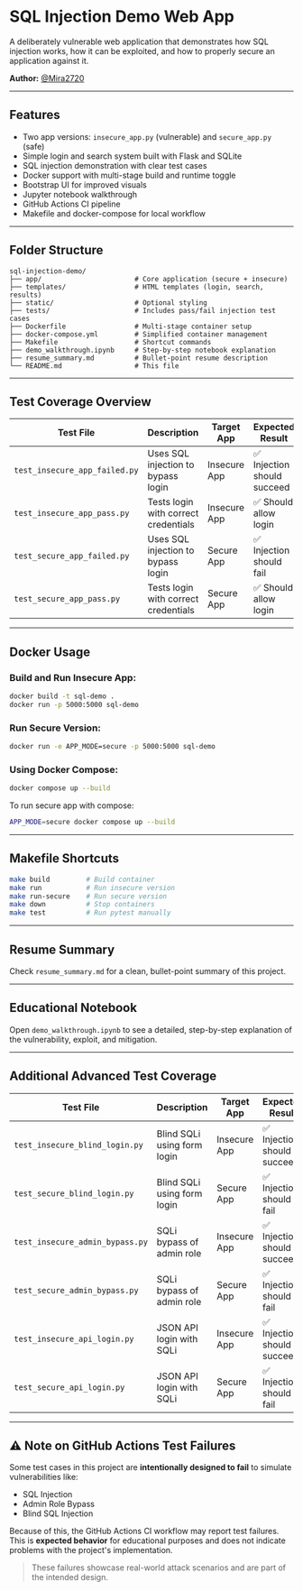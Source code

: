# SQL Injection Demo Web App

A deliberately vulnerable web application that demonstrates how SQL injection works, how it can be exploited, and how to properly secure an application against it.

**Author:** [@Mira2720](https://github.com/Mira2720)

---

## Features

- Two app versions: `insecure_app.py` (vulnerable) and `secure_app.py` (safe)
- Simple login and search system built with Flask and SQLite
- SQL injection demonstration with clear test cases
- Docker support with multi-stage build and runtime toggle
- Bootstrap UI for improved visuals
- Jupyter notebook walkthrough
- GitHub Actions CI pipeline
- Makefile and docker-compose for local workflow

---

## Folder Structure

```
sql-injection-demo/
├── app/                       # Core application (secure + insecure)
├── templates/                 # HTML templates (login, search, results)
├── static/                    # Optional styling
├── tests/                     # Includes pass/fail injection test cases
├── Dockerfile                 # Multi-stage container setup
├── docker-compose.yml         # Simplified container management
├── Makefile                   # Shortcut commands
├── demo_walkthrough.ipynb     # Step-by-step notebook explanation
├── resume_summary.md          # Bullet-point resume description
└── README.md                  # This file
```

---

## Test Coverage Overview

| Test File                      | Description                              | Target App      | Expected Result        |
|-------------------------------|------------------------------------------|------------------|------------------------|
| `test_insecure_app_failed.py` | Uses SQL injection to bypass login       | Insecure App     | ✅ Injection should succeed |
| `test_insecure_app_pass.py`   | Tests login with correct credentials     | Insecure App     | ✅ Should allow login  |
| `test_secure_app_failed.py`   | Uses SQL injection to bypass login       | Secure App       | ✅ Injection should fail |
| `test_secure_app_pass.py`     | Tests login with correct credentials     | Secure App       | ✅ Should allow login  |

---

## Docker Usage

### Build and Run Insecure App:
```bash
docker build -t sql-demo .
docker run -p 5000:5000 sql-demo
```

### Run Secure Version:
```bash
docker run -e APP_MODE=secure -p 5000:5000 sql-demo
```

### Using Docker Compose:
```bash
docker compose up --build
```

To run secure app with compose:
```bash
APP_MODE=secure docker compose up --build
```

---

## Makefile Shortcuts

```bash
make build         # Build container
make run           # Run insecure version
make run-secure    # Run secure version
make down          # Stop containers
make test          # Run pytest manually
```

---

## Resume Summary

Check `resume_summary.md` for a clean, bullet-point summary of this project.

---

## Educational Notebook

Open `demo_walkthrough.ipynb` to see a detailed, step-by-step explanation of the vulnerability, exploit, and mitigation.

---

## Additional Advanced Test Coverage

| Test File                            | Description                                | Target App      | Expected Result        |
|-------------------------------------|--------------------------------------------|------------------|------------------------|
| `test_insecure_blind_login.py`      | Blind SQLi using form login                | Insecure App     | ✅ Injection should succeed |
| `test_secure_blind_login.py`        | Blind SQLi using form login                | Secure App       | ✅ Injection should fail |
| `test_insecure_admin_bypass.py`     | SQLi bypass of admin role                  | Insecure App     | ✅ Injection should succeed |
| `test_secure_admin_bypass.py`       | SQLi bypass of admin role                  | Secure App       | ✅ Injection should fail |
| `test_insecure_api_login.py`        | JSON API login with SQLi                   | Insecure App     | ✅ Injection should succeed |
| `test_secure_api_login.py`          | JSON API login with SQLi                   | Secure App       | ✅ Injection should fail |

---

## ⚠️ Note on GitHub Actions Test Failures

Some test cases in this project are **intentionally designed to fail** to simulate vulnerabilities like:

- SQL Injection
- Admin Role Bypass
- Blind SQL Injection

Because of this, the GitHub Actions CI workflow may report test failures.  
This is **expected behavior** for educational purposes and does not indicate problems with the project's implementation.

> These failures showcase real-world attack scenarios and are part of the intended design.
